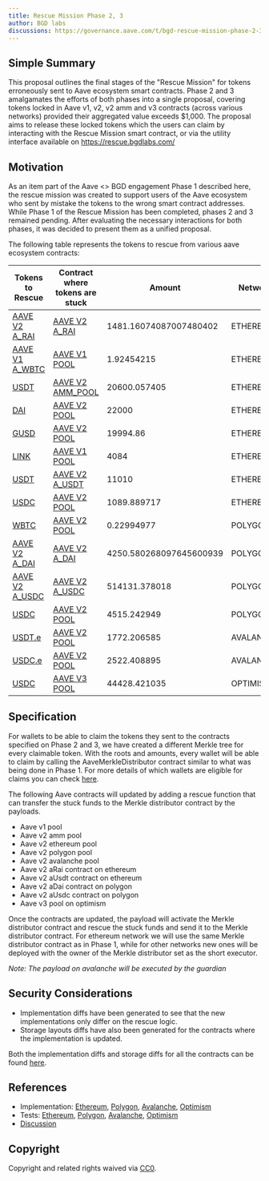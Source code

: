 ```yaml
---
title: Rescue Mission Phase 2, 3
author: BGD labs
discussions: https://governance.aave.com/t/bgd-rescue-mission-phase-2-3/14309
---
```


## Simple Summary
This proposal outlines the final stages of the "Rescue Mission" for tokens erroneously sent to Aave ecosystem smart contracts. Phase 2 and 3 amalgamates the efforts of both phases into a single proposal, covering tokens locked in Aave v1, v2, v2 amm and v3 contracts (across various networks) provided their aggregated value exceeds $1,000. The proposal aims to release these locked tokens which the users can claim by interacting with the Rescue Mission smart contract, or via the utility interface available on https://rescue.bgdlabs.com/

## Motivation
As an item part of the Aave <> BGD engagement Phase 1 described here, the rescue mission was created to support users of the Aave ecosystem who sent by mistake the tokens to the wrong smart contract addresses. While Phase 1 of the Rescue Mission has been completed, phases 2 and 3 remained pending. After evaluating the necessary interactions for both phases, it was decided to present them as a unified proposal.

The following table represents the tokens to rescue from various aave ecosystem contracts:

| Tokens to Rescue                                                                             | Contract where tokens are stuck                                                                    | Amount                  | Network   |
| -------------------------------------------------------------------------------------------- | -------------------------------------------------------------------------------------------------- | ----------------------- | --------- |
| [AAVE V2 A_RAI](https://etherscan.io/address/0xc9BC48c72154ef3e5425641a3c747242112a46AF)     | [AAVE V2 A_RAI](https://etherscan.io/address/0xc9BC48c72154ef3e5425641a3c747242112a46AF)           | 1481.16074087007480402  | ETHEREUM  |
| [AAVE V1 A_WBTC](https://etherscan.io/address/0xFC4B8ED459e00e5400be803A9BB3954234FD50e3)    | [AAVE V1 POOL](https://etherscan.io/address/0x398eC7346DcD622eDc5ae82352F02bE94C62d119)            | 1.92454215              | ETHEREUM  |
| [USDT](https://etherscan.io/address/0xdac17f958d2ee523a2206206994597c13d831ec7)              | [AAVE V2 AMM_POOL](https://etherscan.io/address/0x7937D4799803FbBe595ed57278Bc4cA21f3bFfCB)        | 20600.057405            | ETHEREUM  |
| [DAI](https://etherscan.io/address/0x6b175474e89094c44da98b954eedeac495271d0f)               | [AAVE V2 POOL](https://etherscan.io/address/0x7d2768dE32b0b80b7a3454c06BdAc94A69DDc7A9)            | 22000                   | ETHEREUM  |
| [GUSD](https://etherscan.io/address/0x056fd409e1d7a124bd7017459dfea2f387b6d5cd)              | [AAVE V2 POOL](https://etherscan.io/address/0x7d2768dE32b0b80b7a3454c06BdAc94A69DDc7A9)            | 19994.86                | ETHEREUM  |
| [LINK](https://etherscan.io/address/0x514910771af9ca656af840dff83e8264ecf986ca)              | [AAVE V1 POOL](https://etherscan.io/address/0x398eC7346DcD622eDc5ae82352F02bE94C62d119)            | 4084                    | ETHEREUM  |
| [USDT](https://etherscan.io/address/0xdac17f958d2ee523a2206206994597c13d831ec7)              | [AAVE V2 A_USDT](https://etherscan.io/address/0x3Ed3B47Dd13EC9a98b44e6204A523E766B225811)          | 11010                   | ETHEREUM  |
| [USDC](https://etherscan.io/address/0xa0b86991c6218b36c1d19d4a2e9eb0ce3606eb48)              | [AAVE V2 POOL](https://etherscan.io/address/0x7d2768dE32b0b80b7a3454c06BdAc94A69DDc7A9)            | 1089.889717             | ETHEREUM  |
| [WBTC](https://polygonscan.com/address/0x1bfd67037b42cf73acf2047067bd4f2c47d9bfd6)           | [AAVE V2 POOL](https://polygonscan.com/address/0x8dFf5E27EA6b7AC08EbFdf9eB090F32ee9a30fcf)         | 0.22994977              | POLYGON   |
| [AAVE V2 A_DAI](https://polygonscan.com/address/0x27F8D03b3a2196956ED754baDc28D73be8830A6e)  | [AAVE V2 A_DAI](https://polygonscan.com/address/0x27F8D03b3a2196956ED754baDc28D73be8830A6e)        | 4250.580268097645600939 | POLYGON   |
| [AAVE V2 A_USDC](https://polygonscan.com/address/0x1a13F4Ca1d028320A707D99520AbFefca3998b7F) | [AAVE V2 A_USDC](https://polygonscan.com/address/0x1a13F4Ca1d028320A707D99520AbFefca3998b7F)       | 514131.378018           | POLYGON   |
| [USDC](https://polygonscan.com/address/0x2791bca1f2de4661ed88a30c99a7a9449aa84174)           | [AAVE V2 POOL](https://polygonscan.com/address/0x8dFf5E27EA6b7AC08EbFdf9eB090F32ee9a30fcf)         | 4515.242949             | POLYGON   |
| [USDT.e](https://snowtrace.io/address/0xc7198437980c041c805a1edcba50c1ce5db95118)            | [AAVE V2 POOL](https://snowtrace.io/address/0x4F01AeD16D97E3aB5ab2B501154DC9bb0F1A5A2C)            | 1772.206585             | AVALANCHE |
| [USDC.e](https://snowtrace.io/address/0xa7d7079b0fead91f3e65f86e8915cb59c1a4c664)            | [AAVE V2 POOL](https://snowtrace.io/address/0x4F01AeD16D97E3aB5ab2B501154DC9bb0F1A5A2C)            | 2522.408895             | AVALANCHE |
| [USDC](https://optimistic.etherscan.io/address/0x7f5c764cbc14f9669b88837ca1490cca17c31607)   | [AAVE V3 POOL](https://optimistic.etherscan.io/address/0x794a61358D6845594F94dc1DB02A252b5b4814aD) | 44428.421035            | OPTIMISM  |


## Specification

For wallets to be able to claim the tokens they sent to the contracts specified on Phase 2 and 3, we have created a different Merkle tree for every claimable token. With the roots and amounts, every wallet will be able to claim by calling the AaveMerkleDistributor contract similar to what was being done in Phase 1. For more details of which wallets are eligible for claims you can check [here](https://github.com/bgd-labs/rescue-mission-phase-2-3/blob/main/js-scripts/maps/usersAmounts.json).

The following Aave contracts will updated by adding a rescue function that can transfer the stuck funds to the Merkle distributor contract by the payloads.

- Aave v1 pool
- Aave v2 amm pool
- Aave v2 ethereum pool
- Aave v2 polygon pool
- Aave v2 avalanche pool
- Aave v2 aRai contract on ethereum
- Aave v2 aUsdt contract on ethereum
- Aave v2 aDai contract on polygon
- Aave v2 aUsdc contract on polygon
- Aave v3 pool on optimism

Once the contracts are updated, the payload will activate the Merkle distributor contract and rescue the stuck funds and send it to the Merkle distributor contract. For ethereum network we will use the same Merkle distributor contract as in Phase 1, while for other networks new ones will be deployed with the owner of the Merkle distributor set as the short executor.

_Note: The payload on avalanche will be executed by the guardian_

## Security Considerations

- Implementation diffs have been generated to see that the new implementations only differ on the rescue logic.
- Storage layouts diffs have also been generated for the contracts where the implementation is updated.

Both the implementation diffs and storage diffs for all the contracts can be found [here](https://github.com/bgd-labs/rescue-mission-phase-2-3/tree/main/diffs).

## References

- Implementation: [Ethereum](https://github.com/bgd-labs/rescue-mission-phase-2-3/blob/main/src/contracts/EthRescueMissionPayload.sol), [Polygon](https://github.com/bgd-labs/rescue-mission-phase-2-3/blob/main/src/contracts/PolRescueMissionPayload.sol), [Avalanche](https://github.com/bgd-labs/rescue-mission-phase-2-3/blob/main/src/contracts/AvaRescueMissionPayload.sol), [Optimism](https://github.com/bgd-labs/rescue-mission-phase-2-3/blob/main/src/contracts/OptRescueMissionPayload.sol)
- Tests: [Ethereum](https://github.com/bgd-labs/rescue-mission-phase-2-3/blob/main/tests/EthRescueMissionPayload.t.sol), [Polygon](https://github.com/bgd-labs/rescue-mission-phase-2-3/blob/main/tests/PolRescueMissionPayload.t.sol), [Avalanche](https://github.com/bgd-labs/rescue-mission-phase-2-3/blob/main/tests/AvaRescueMissionPayload.t.sol), [Optimism](https://github.com/bgd-labs/rescue-mission-phase-2-3/blob/main/tests/OptRescueMissionPayload.t.sol)
- [Discussion](https://governance.aave.com/t/bgd-rescue-mission-phase-2-3/14309)

## Copyright

Copyright and related rights waived via [CC0](https://creativecommons.org/publicdomain/zero/1.0/).
